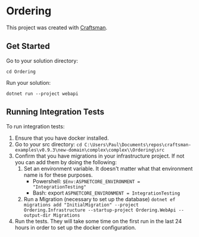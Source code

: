 # Ordering

This project was created with [Craftsman](https://github.com/pdevito3/craftsman).

## Get Started

Go to your solution directory:

```shell
cd Ordering
```

Run your solution:

```shell
dotnet run --project webapi
```

## Running Integration Tests
To run integration tests:

1. Ensure that you have docker installed.
2. Go to your src directory: `cd C:\Users\Paul\Documents\repos\craftsman-examples\v0.9.3\new-domain\complex\complex\\Ordering\src`
3. Confirm that you have migrations in your infrastructure project. If not you can add them by doing the following:
    1. Set an environment variable. It doesn't matter what that environment name is for these purposes.
        - Powershell: `$Env:ASPNETCORE_ENVIRONMENT = "IntegrationTesting"`
        - Bash: export `ASPNETCORE_ENVIRONMENT = IntegrationTesting`
    2. Run a Migration (necessary to set up the database) `dotnet ef migrations add "InitialMigration" --project Ordering.Infrastructure --startup-project Ordering.WebApi --output-dir Migrations`
4. Run the tests. They will take some time on the first run in the last 24 hours in order to set up the docker configuration.
